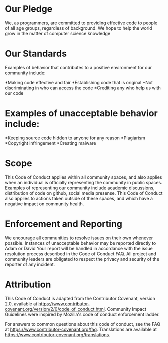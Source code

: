 # Our Pledge

We, as programmers, are committed to providing effective code to people of all age groups, regardless of background. We hope to help the world grow in the
matter of computer science knowledge

# Our Standards

Examples of behavior that contributes to a positive environment for our community include:

*Making code effective and fair
*Establishing code that is original
*Not discriminating in who can access the code
*Crediting any who help us with our code

# Examples of unacceptable behavior include:

*Keeping source code hidden to anyone for any reason
*Plagiarism
*Copyright infringement
*Creating malware

# Scope

This Code of Conduct applies within all community spaces, and also applies when an individual 
is officially representing the community in public spaces. Examples of representing our community 
include academic discussions, distribution of code on github, social media presense.
This Code of Conduct also applies to actions taken outside of these spaces, and which have a negative impact on community health.

# Enforcement and Reporting

We encourage all communities to resolve issues on their own whenever possible. Instances of unacceptable behavior may be reported
directly to Adam or David
Your report will be handled in accordance with the issue resolution process described in the Code of Conduct FAQ. 
All project and community leaders are obligated to respect the privacy and security of the reporter of any incident.

# Attribution

This Code of Conduct is adapted from the Contributor Covenant, version 2.0, available at 
https://www.contributor-covenant.org/version/2/0/code_of_conduct.html.
Community Impact Guidelines were inspired by Mozilla's code of conduct enforcement ladder.

For answers to common questions about this code of conduct, see the FAQ at https://www.contributor-covenant.org/faq.
Translations are available at https://www.contributor-covenant.org/translations.
